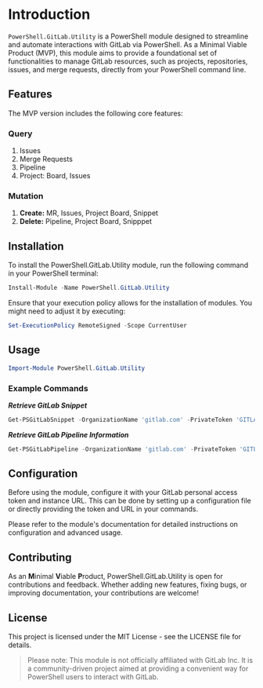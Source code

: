 # Introduction

`PowerShell.GitLab.Utility` is a PowerShell module designed to streamline and automate interactions with GitLab via PowerShell. As a Minimal Viable Product (MVP), this module aims to provide a foundational set of functionalities to manage GitLab resources, such as projects, repositories, issues, and merge requests, directly from your PowerShell command line.

## Features

The MVP version includes the following core features:

### Query

1. Issues
2. Merge Requests 
3. Pipeline 
4. Project: Board, Issues 

### Mutation

1. **Create:** MR, Issues, Project Board, Snippet
2. **Delete:** Pipeline, Project Board, Snipppet

## Installation

To install the PowerShell.GitLab.Utility module, run the following command in your PowerShell terminal:

```PowerShell
Install-Module -Name PowerShell.GitLab.Utility
```

Ensure that your execution policy allows for the installation of modules. You might need to adjust it by executing:

```PowerShell
Set-ExecutionPolicy RemoteSigned -Scope CurrentUser
```


## Usage 

```PowerShell
Import-Module PowerShell.GitLab.Utility
```

### Example Commands

***Retrieve GitLab Snippet***

```PowerShell
Get-PSGitLabSnippet -OrganizationName 'gitlab.com' -PrivateToken 'GITLAB-TOKEN' -ProjectId 'gid://gitlab/Project/SNIPPETID'
```

***Retrieve GitLab Pipeline Information***

```PowerShell
Get-PSGitLabPipeline -OrganizationName 'gitlab.com' -PrivateToken 'GITLAB-TOKEN' -ProjectFullPath "workwave/psgitlab"
```

## Configuration 


Before using the module, configure it with your GitLab personal access token and instance URL. This can be done by setting up a configuration file or directly providing the token and URL in your commands.

Please refer to the module's documentation for detailed instructions on configuration and advanced usage.

## Contributing

As an **M**inimal **V**iable **P**roduct, PowerShell.GitLab.Utility is open for contributions and feedback. Whether adding new features, fixing bugs, or improving documentation, your contributions are welcome! 

## License

This project is licensed under the MIT License - see the LICENSE file for details.

> Please note: This module is not officially affiliated with GitLab Inc. It is a community-driven project aimed at providing a convenient way for PowerShell users to interact with GitLab.
